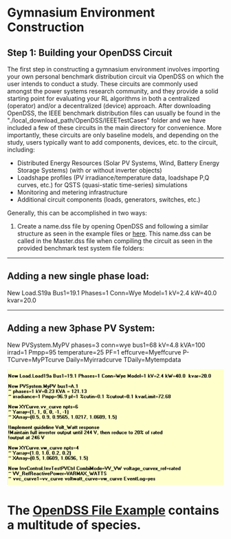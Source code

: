 # Gymnasium Environment Construction

## Step 1: Building your OpenDSS Circuit
The first step in constructing a gymnasium environment involves importing your own personal benchmark distribution circuit via OpenDSS on which the user intends to conduct a study. 
These circuits are commonly used amongst the power systems research community, and they provide a solid starting point for evaluating your RL algorithms in both a centralized (operator) and/or a decentralized (device) approach.  After downloading OpenDSS, the IEEE benchmark distribution files can usually be found in the "./local_download_path/OpenDSS/IEEETestCases" folder and we have included a few of these circuits in the main directory for convenience.  More importantly, these circuits are only baseline models, and depending on the study, users typically want to add components, devices, etc. to the circuit, including:
 
 * Distributed Energy Resources (Solar PV Systems, Wind, Battery Energy Storage Systems) (with or without inverter objects)
 * Loadshape profiles (PV irradiance/temperature data, loadshape P,Q curves, etc.) for QSTS (quasi-static time-series) simulations
 * Monitoring and metering infrastructure 
 * Additional circuit components (loads, generators, switches, etc.)
   
Generally, this can be accomplished in two ways:
1. Create a name.dss file by opening OpenDSS and following a similar structure as seen in the example files or [here]().  This name.dss can be called in the Master.dss file when compiling the circuit as seen in the provided benchmark test system file folders:
---
Adding a new single phase load:
---
New Load.S19a Bus1=19.1 Phases=1 Conn=Wye Model=1 kV=2.4 kW=40.0  kvar=20.0

---
Adding a new 3phase PV System:
---
New PVSystem.MyPV phases=3 conn=wye bus1=68 kV=4.8 kVA=100 irrad=1 Pmpp=95 temperature=25 PF=1 effcurve=Myeffcurve P-TCurve=MyPTcurve Daily=Myirradcurve TDaily=Mytempdata








![OpenDSS File Example](./dss_example.png "OpenDSS File Add Load and PV System")
# <span class="caption">The [OpenDSS File Example](https://github.com/dgloves/DSS_Gymnasium/edit/main/dss_example.png) contains a multitude of species.</span>



